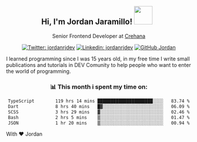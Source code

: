 <div align="center">
<h2 style="margin-right:10px;">Hi, I'm Jordan Jaramillo! <img src="https://media.giphy.com/media/Wj7lNjMNDxSmc/source.gif" width="50" > </h2>

<p>Senior Frontend Developer at <a href="https://www.crehana.com/">Crehana</a></p>

[![Twitter: jordanrjdev](https://img.shields.io/twitter/follow/jordanrjdev?style=social)](https://twitter.com/jordanrjdev)
[![Linkedin: jordanrjdev](https://img.shields.io/badge/-jordanrjdev-blue?style=flat-square&logo=Linkedin&logoColor=white&link=https://www.linkedin.com/in/jordanrjdev/)](https://www.linkedin.com/in/jordanrjdev/)
[![GitHub Jordan](https://img.shields.io/github/followers/jnadroj?label=follow&style=social)](https://github.com/jnadroj)

</div>
I learned programming since I was 15 years old, in my free time I write small publications and tutorials in DEV Comunity to help people who want to enter the world of programming.

<div align="center">

### 📊 **This month i spent my time on:**

<!--START_SECTION:waka-->

```txt
TypeScript        119 hrs 14 mins █████████████████████░░░░   83.74 %
Dart              8 hrs 40 mins   █▓░░░░░░░░░░░░░░░░░░░░░░░   06.09 %
SCSS              3 hrs 29 mins   ▓░░░░░░░░░░░░░░░░░░░░░░░░   02.46 %
Bash              2 hrs 5 mins    ▒░░░░░░░░░░░░░░░░░░░░░░░░   01.47 %
JSON              1 hr 20 mins    ▒░░░░░░░░░░░░░░░░░░░░░░░░   00.94 %
```

<!--END_SECTION:waka-->

</div>

With ❤️ Jordan

